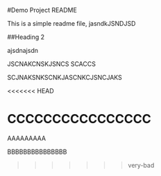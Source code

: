 #Demo Project README

This is a simple readme file, jasndkJSNDJSD


##Heading 2

ajsdnajsdn

JSCNAKCNSKJSNCS
SCACCS

SCJNAKSNKSCNKJASCNKCJSNCJAKS


<<<<<<< HEAD

CCCCCCCCCCCCCCCC
=======
AAAAAAAAA

BBBBBBBBBBBBBBB
>>>>>>> very-bad
